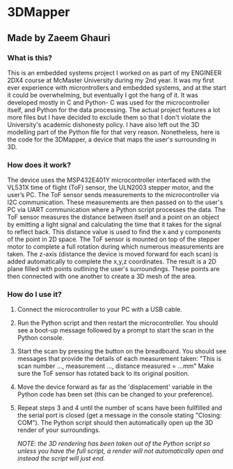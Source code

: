 # 3DMapper
## Made by Zaeem Ghauri

### What is this?
This is an embedded systems project I worked on as part of my ENGINEER 2DX4 course at McMaster University during my 2nd year. It was my first ever experience with microntrollers and embedded systems, and at the start it could be overwhelming, but eventually I got the hang of it. It was developed mostly in C and Python- C was used for the microcontroller itself, and Python for the data processing. The actual project features a lot more files but I have decided to exclude them so that I don't violate the University's academic dishonesty policy. I have also left out the 3D modelling part of the Python file for that very reason. Nonetheless, here is the code for the 3DMapper, a device that maps the user's surrounding in 3D. 

### How does it work?
The device uses the MSP432E401Y microcontroller interfaced with the VL531X time of flight (ToF) sensor, the ULN2003 stepper motor, and the user’s PC. The ToF sensor sends measurements to the microcontroller via I2C communication. These measurements are then passed on to the user's PC via UART communication where a Python script processes the data. The ToF sensor measures the distance between itself and a point on an object by emitting a light signal and calculating the time that it takes for the signal to reflect back. This distance value is used to find the x and y components of the point in 2D space. The ToF sensor is mounted on top of the stepper motor to complete a full rotation during which numerous measurements are taken. The z-axis (distance the device is moved forward for each scan) is added automatically to complete the x,y,z coordinates. The result is a 2D plane filled with points outlining the user's surroundings. These points are then connected with one another to create a 3D mesh of the area.

### How do I use it?

1. Connect the microcontroller to your PC with a USB cable.

2. Run the Python script and then restart the microcontroller. You should see a boot-up message followed by a prompt to start the scan in the Python console. 

3. Start the scan by pressing the button on the breadboard. You should see messages that provide the details of each measurement taken:
   "This is scan number ..., measurement ..., distance measured = ...mm"
   Make sure the ToF sensor has rotated back to its original position.

4. Move the device forward as far as the 'displacement' variable in the Python code has been set (this can be changed to your preference).

5. Repeat steps 3 and 4 until the number of scans have been fullfilled and the serial port is closed (get a message in the console stating "Closing: COM"). The Python script 
   should then automatically open up the 3D render of your surroundings.
   
   *NOTE: the 3D rendering has been taken out of the Python script so unless you have the full script, a render will not automatically open and instead the script will just end.* 

